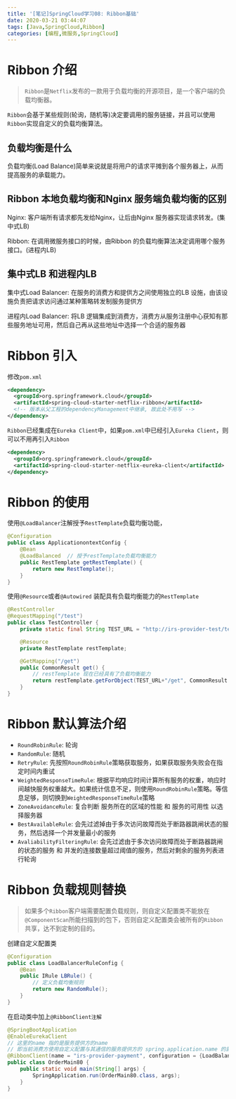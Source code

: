 ```yaml
---
title: '[笔记]SpringCloud学习08: Ribbon基础'
date: 2020-03-21 03:44:07
tags: [Java,SpringCloud,Ribbon]
categories: [编程,微服务,SpringCloud]
---
```


# Ribbon 介绍
> `Ribbon`是`Netflix`发布的一款用于负载均衡的开源项目，是一个客户端的负载均衡器。

`Ribbon`会基于某些规则(轮询，随机等)决定要调用的服务链接，并且可以使用`Ribbon`实现自定义的负载均衡算法。

## 负载均衡是什么
负载均衡(Load Balance)简单来说就是将用户的请求平摊到各个服务器上，从而提高服务的承载能力。

## Ribbon 本地负载均衡和Nginx 服务端负载均衡的区别
Nginx: 客户端所有请求都先发给Nginx，让后由Nginx 服务器实现请求转发。(集中式LB)

Ribbon: 在调用微服务接口的时候，由Ribbon 的负载均衡算法决定调用哪个服务接口。(进程内LB)

## 集中式LB 和进程内LB
集中式Load Balancer: 在服务的消费方和提供方之间使用独立的LB 设施，由该设施负责把请求访问通过某种策略转发制服务提供方

进程内Load Balancer: 将LB 逻辑集成到消费方，消费方从服务注册中心获知有那些服务地址可用，然后自己再从这些地址中选择一个合适的服务器

<!-- more -->

# Ribbon 引入
修改`pom.xml`
```xml
<dependency>
  <groupId>org.springframework.cloud</groupId>
  <artifactId>spring-cloud-starter-netflix-ribbon</artifactId>
  <!-- 版本从父工程的dependencyManagement中继承, 故此处不用写 -->
</dependency>
```

`Ribbon`已经集成在`Eureka Client`中，如果`pom.xml`中已经引入`Eureka Client`，则可以不用再引入`Ribbon`

```xml
<dependency>
  <groupId>org.springframework.cloud</groupId>
  <artifactId>spring-cloud-starter-netflix-eureka-client</artifactId>
</dependency>
```

# Ribbon 的使用

使用`@LoadBalancer`注解授予`RestTemplate`负载均衡功能，
```java
@Configuration
public class ApplicationontextConfig {
    @Bean
    @LoadBalanced  // 授予restTemplate负载均衡能力
    public RestTemplate getRestTemplate() {
        return new RestTemplate();
    }
}
```

使用`@Resource`或者`@Autowired` 装配具有负载均衡能力的`RestTemplate`
```java
@RestController
@RequestMapping("/test")
public class TestController {
    private static final String TEST_URL = "http://irs-provider-test/test";

    @Resource
    private RestTemplate restTemplate;

    @GetMapping("/get")
    public CommonResult get() {
        // restTemplate 现在已经具有了负载均衡能力
        return restTemplate.getForObject(TEST_URL+"/get", CommonResult.class);
    }
}
```

# Ribbon 默认算法介绍
- `RoundRobinRule`: 轮询
- `RandomRule`: 随机
- `RetryRule`: 先按照`RoundRobinRule`策略获取服务，如果获取服务失败会在指定时间内重试
- `WeightedResponseTimeRule`: 根据平均响应时间计算所有服务的权重，响应时间越快服务权重越大。如果统计信息不足，则使用`RoundRobinRule`策略。等信息足够，则切换到`WeightedResponseTimeRule`策略
- `ZoneAvoidanceRule`: 复合判断 服务所在的区域的性能 和 服务的可用性 以选择服务器
- `BestAvailableRule`: 会先过滤掉由于多次访问故障而处于断路器跳闸状态的服务，然后选择一个并发量最小的服务
- `AvaliabilityFilteringRule`: 会先过滤由于多次访问故障而处于断路器跳闸的状态的服务 和 并发的连接数量超过阈值的服务，然后对剩余的服务列表进行轮询

# Ribbon 负载规则替换
> 如果多个`Ribbon`客户端需要配置负载规则，则自定义配置类不能放在`@ComponentScan`所能扫描到的包下，否则自定义配置类会被所有的`Ribbon`共享，达不到定制的目的。

创建自定义配置类
```java
@Configuration
public class LoadBalancerRuleConfig {
    @Bean
    public IRule LBRule() {
        // 定义负载均衡规则
        return new RandomRule();
    }
}
```

在启动类中加上`@RibbonClient注解`
```java
@SpringBootApplication
@EnableEurekaClient
// 这里的name 指的是服务提供方的name
// 即当前消费方使用自定义配置与其通信的服务提供方的 spring.application.name 的属性
@RibbonClient(name = "irs-provider-payment", configuration = {LoadBalancerRuleConfig.class})
public class OrderMain80 {
    public static void main(String[] args) {
        SpringApplication.run(OrderMain80.class, args);
    }
}
```
